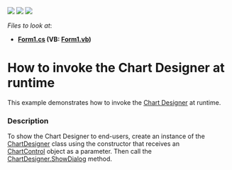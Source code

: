 <!-- default badges list -->
![](https://img.shields.io/endpoint?url=https://codecentral.devexpress.com/api/v1/VersionRange/128575081/15.1.3%2B)
[![](https://img.shields.io/badge/Open_in_DevExpress_Support_Center-FF7200?style=flat-square&logo=DevExpress&logoColor=white)](https://supportcenter.devexpress.com/ticket/details/T249558)
[![](https://img.shields.io/badge/📖_How_to_use_DevExpress_Examples-e9f6fc?style=flat-square)](https://docs.devexpress.com/GeneralInformation/403183)
<!-- default badges end -->
<!-- default file list -->
*Files to look at*:

* **[Form1.cs](./CS/ChartDesignerRuntime/Form1.cs) (VB: [Form1.vb](./VB/ChartDesignerRuntime/Form1.vb))**
<!-- default file list end -->
# How to invoke the Chart Designer at runtime


This example demonstrates how to invoke the <a href="https://documentation.devexpress.com/#windowsforms/CustomDocument114070">Chart Designer</a> at runtime.


<h3>Description</h3>

To show the Chart Designer to end-users, create an instance of the <a href="https://documentation.devexpress.com/#WindowsForms/clsDevExpressXtraChartsDesignerChartDesignertopic">ChartDesigner</a>&nbsp;class using the constructor that receives an <a href="https://documentation.devexpress.com/#windowsforms/clsDevExpressXtraChartsChartControltopic">ChartControl</a>&nbsp;object as a parameter. Then call the <a href="https://documentation.devexpress.com/#WindowsForms/DevExpressXtraChartsDesignerChartDesigner_ShowDialogtopic">ChartDesigner.ShowDialog</a>&nbsp;method.

<br/>


